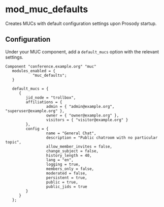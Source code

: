 # mod_muc_defaults

Creates MUCs with default configuration settings upon Prosody startup.

## Configuration

Under your MUC component, add a `default_mucs` option with the relevant settings.

```
Component "conference.example.org" "muc"
   modules_enabled = {
            "muc_defaults";
   }

   default_mucs = {
      {
         jid_node = "trollbox",
         affiliations = {
                  admin = { "admin@example.org", "superuser@example.org" },
                  owner = { "owner@example.org" },
                  visitors = { "visitor@example.org" }
         },
         config = {
                  name = "General Chat",
                  description = "Public chatroom with no particular topic",
                  allow_member_invites = false,
                  change_subject = false,
                  history_length = 40,
                  lang = "en",
                  logging = true,
                  members_only = false,
                  moderated = false,
                  persistent = true,
                  public = true,
                  public_jids = true
         }
      }
   };
```
